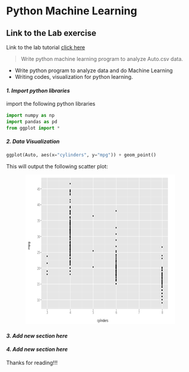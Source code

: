 # Python Machine Learning

## Link to the Lab exercise
Link to the lab tutorial [click here](http://www.science.smith.edu/~jcrouser/SDS293/labs/python-intro.html)

> Write python machine learning program to analyze Auto.csv data.

* Write python program to analyze data and do Machine Learning
* Writing codes, visualization for python learning.

#### *1. Import python libraries*

import the following python libraries

```python    
import numpy as np
import pandas as pd
from ggplot import *
```

#### *2. Data Visualization*

```python    
ggplot(Auto, aes(x="cylinders", y="mpg")) + geom_point()
```
This will output the following scatter plot:

<!-- ![plot](images/scatter-plot.png) -->

<p align="center">
  <img src="images/scatter-plot.png" width=400 height=400>
</p>

#### *3. Add new section here*

#### *4. Add new section here*


Thanks for reading!!!
